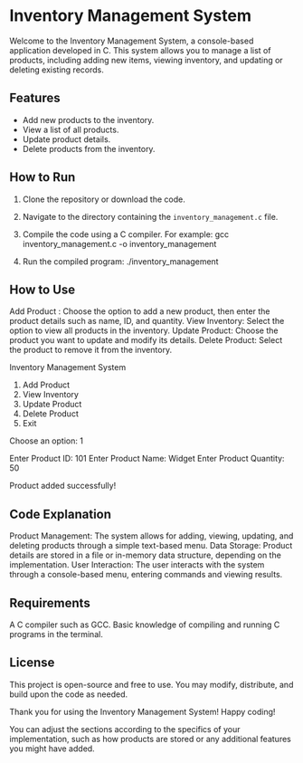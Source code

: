 # Inventory Management System

Welcome to the Inventory Management System, a console-based application developed in C. This system allows you to manage a list of products, including adding new items, viewing inventory, and updating or deleting existing records.

## Features

- Add new products to the inventory.
- View a list of all products.
- Update product details.
- Delete products from the inventory.

## How to Run

1. Clone the repository or download the code.
2. Navigate to the directory containing the `inventory_management.c` file.
3. Compile the code using a C compiler. For example:
   gcc inventory_management.c -o inventory_management
   
4. Run the compiled program:
   ./inventory_management
   
## How to Use

Add Product   : Choose the option to add a new product, then enter the product details such as name, ID, and quantity.
View Inventory: Select the option to view all products in the inventory.
Update Product: Choose the product you want to update and modify its details.
Delete Product: Select the product to remove it from the inventory.

Inventory Management System

1. Add Product
2. View Inventory
3. Update Product
4. Delete Product
5. Exit

Choose an option: 1

Enter Product ID: 101
Enter Product Name: Widget
Enter Product Quantity: 50

Product added successfully!

## Code Explanation

Product Management: The system allows for adding, viewing, updating, and deleting products through a simple text-based menu.
Data Storage: Product details are stored in a file or in-memory data structure, depending on the implementation.
User Interaction: The user interacts with the system through a console-based menu, entering commands and viewing results.

## Requirements

A C compiler such as GCC.
Basic knowledge of compiling and running C programs in the terminal.

## License

This project is open-source and free to use. You may modify, distribute, and build upon the code as needed.

Thank you for using the Inventory Management System! Happy coding!

You can adjust the sections according to the specifics of your implementation, such as how products are stored or any additional features you might have added.
